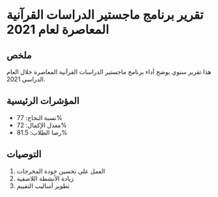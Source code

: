 # تقرير برنامج ماجستير الدراسات القرآنية المعاصرة لعام 2021

## ملخص

هذا تقرير سنوي يوضح أداء برنامج ماجستير الدراسات القرآنية المعاصرة خلال العام الدراسي 2021.

## المؤشرات الرئيسية

- نسبة النجاح: 77%
- معدل الإكمال: 72%
- رضا الطلاب: 81.5%

## التوصيات

1. العمل على تحسين جودة المخرجات
2. زيادة الأنشطة اللاصفية
3. تطوير أساليب التقييم
